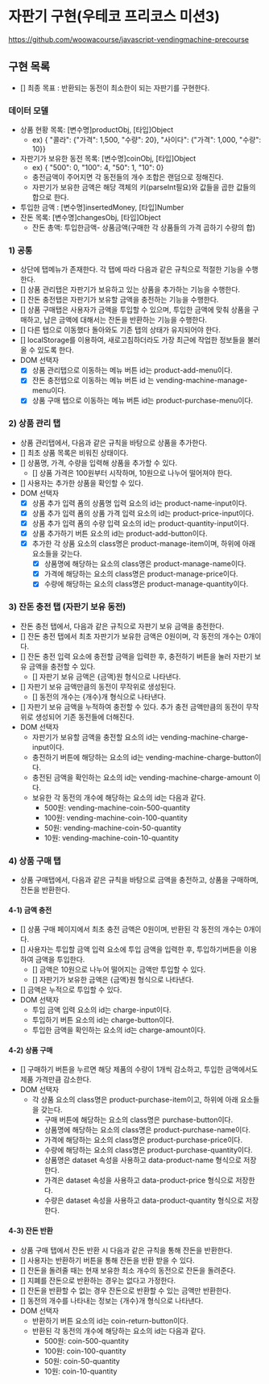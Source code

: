 # 자판기 구현(우테코 프리코스 미션3)

https://github.com/woowacourse/javascript-vendingmachine-precourse

## 구현 목록

- [] 최종 목표 : 반환되는 동전이 최소한이 되는 자판기를 구현한다.

### 데이터 모델

- 상품 현황 목록: [변수명]productObj, [타입]Object
  - ex) { "콜라": {"가격": 1,500, "수량": 20}, "사이다": {"가격": 1,000, "수량": 10}}
- 자판기가 보유한 동전 목록: [변수명]coinObj, [타입]Object
  - ex) { "500": 0, "100": 4, "50": 1, "10": 0}
  - 충전금액이 주어지면 각 동전들의 개수 조합은 랜덤으로 정해진다.
  - 자판기가 보유한 금액은 해당 객체의 키(parseInt필요)와 값들을 곱한 값들의 합으로 한다.
- 투입한 금액 : [변수명]insertedMoney, [타입]Number
- 잔돈 목록: [변수명]changesObj, [타입]Object
  - 잔돈 총액: 투입한금액- 상품금액(구매한 각 상품들의 가격 곱하기 수량의 합)

### 1) 공통

- 상단에 탭메뉴가 존재한다. 각 탭에 따라 다음과 같은 규칙으로 적절한 기능을 수행한다.
- [] 상품 관리탭은 자판기가 보유하고 있는 상품을 추가하는 기능을 수행한다.
- [] 잔돈 충전탭은 자판기가 보유할 금액을 충전하는 기능을 수행한다.
- [] 상품 구매탭은 사용자가 금액을 투입할 수 있으며, 투입한 금액에 맞춰 상품을 구매하고, 남은 금액에 대해서는 잔돈을 반환하는 기능을 수행한다.
- [] 다른 탭으로 이동했다 돌아와도 기존 탭의 상태가 유지되어야 한다.
- [] localStorage를 이용하여, 새로고침하더라도 가장 최근에 작업한 정보들을 불러올 수 있도록 한다.
- DOM 선택자
  - [x] 상품 관리탭으로 이동하는 메뉴 버튼 id는 product-add-menu이다.
  - [x] 잔돈 충전탭으로 이동하는 메뉴 버튼 id 는 vending-machine-manage-menu이다.
  - [x] 상품 구매 탭으로 이동하는 메뉴 버튼 id는 product-purchase-menu이다.

### 2) 상품 관리 탭

- 상품 관리탭에서, 다음과 같은 규칙을 바탕으로 상품을 추가한다.
- [] 최초 상품 목록은 비워진 상태이다.
- [] 상품명, 가격, 수량을 입력해 상품을 추가할 수 있다.
  - [] 상품 가격은 100원부터 시작하며, 10원으로 나누어 떨어져야 한다.
- [] 사용자는 추가한 상품을 확인할 수 있다.
- DOM 선택자
  - [x] 상품 추가 입력 폼의 상품명 입력 요소의 id는 product-name-input이다.
  - [x] 상품 추가 입력 폼의 상품 가격 입력 요소의 id는 product-price-input이다.
  - [x] 상품 추가 입력 폼의 수량 입력 요소의 id는 product-quantity-input이다.
  - [x] 상품 추가하기 버튼 요소의 id는 product-add-button이다.
  - [x] 추가한 각 상품 요소의 class명은 product-manage-item이며, 하위에 아래 요소들을 갖는다.
    - [x] 상품명에 해당하는 요소의 class명은 product-manage-name이다.
    - [x] 가격에 해당하는 요소의 class명은 product-manage-price이다.
    - [x] 수량에 해당하는 요소의 class명은 product-manage-quantity이다.

### 3) 잔돈 충전 탭 (자판기 보유 동전)

- 잔돈 충전 탭에서, 다음과 같은 규칙으로 자판기 보유 금액을 충전한다.
- [] 잔돈 충전 탭에서 최초 자판기가 보유한 금액은 0원이며, 각 동전의 개수는 0개이다.
- [] 잔돈 충전 입력 요소에 충전할 금액을 입력한 후, 충전하기 버튼을 눌러 자판기 보유 금액을 충전할 수 있다.
  - [] 자판기 보유 금액은 {금액}원 형식으로 나타낸다.
- [] 자판기 보유 금액만큼의 동전이 무작위로 생성된다.
  - [] 동전의 개수는 {개수}개 형식으로 나타낸다.
- [] 자판기 보유 금액을 누적하여 충전할 수 있다. 추가 충전 금액만큼의 동전이 무작위로 생성되어 기존 동전들에 더해진다.
- DOM 선택자
  - 자판기가 보유할 금액을 충전할 요소의 id는 vending-machine-charge-input이다.
  - 충전하기 버튼에 해당하는 요소의 id는 vending-machine-charge-button이다.
  - 충전된 금액을 확인하는 요소의 id는 vending-machine-charge-amount 이다.
  - 보유한 각 동전의 개수에 해당하는 요소의 id는 다음과 같다.
    - 500원: vending-machine-coin-500-quantity
    - 100원: vending-machine-coin-100-quantity
    - 50원: vending-machine-coin-50-quantity
    - 10원: vending-machine-coin-10-quantity

### 4) 상품 구매 탭

- 상품 구매탭에서, 다음과 같은 규칙을 바탕으로 금액을 충전하고, 상품을 구매하며, 잔돈을 반환한다.

#### 4-1) 금액 충전

- [] 상품 구매 페이지에서 최초 충전 금액은 0원이며, 반환된 각 동전의 개수는 0개이다.
- [] 사용자는 투입할 금액 입력 요소에 투입 금액을 입력한 후, 투입하기버튼을 이용하여 금액을 투입한다.
  - [] 금액은 10원으로 나누어 떨어지는 금액만 투입할 수 있다.
  - [] 자판기가 보유한 금액은 {금액}원 형식으로 나타낸다.
- [] 금액은 누적으로 투입할 수 있다.
- DOM 선택자
  - 투입 금액 입력 요소의 id는 charge-input이다.
  - 투입하기 버튼 요소의 id는 charge-button이다.
  - 투입한 금액을 확인하는 요소의 id는 charge-amount이다.

#### 4-2) 상품 구매

- [] 구매하기 버튼을 누르면 해당 제품의 수량이 1개씩 감소하고, 투입한 금액에서도 제품 가격만큼 감소한다.
- DOM 선택자
  - 각 상품 요소의 class명은 product-purchase-item이고, 하위에 아래 요소들을 갖는다.
    - 구매 버튼에 해당하는 요소의 class명은 purchase-button이다.
    - 상품명에 해당하는 요소의 class명은 product-purchase-name이다.
    - 가격에 해당하는 요소의 class명은 product-purchase-price이다.
    - 수량에 해당하는 요소의 class명은 product-purchase-quantity이다.
    - 상품명은 dataset 속성을 사용하고 data-product-name 형식으로 저장한다.
    - 가격은 dataset 속성을 사용하고 data-product-price 형식으로 저장한다.
    - 수량은 dataset 속성을 사용하고 data-product-quantity 형식으로 저장한다.

#### 4-3) 잔돈 반환

- 상품 구매 탭에서 잔돈 반환 시 다음과 같은 규칙을 통해 잔돈을 반환한다.
- [] 사용자는 반환하기 버튼을 통해 잔돈을 반환 받을 수 있다.
- [] 잔돈을 돌려줄 때는 현재 보유한 최소 개수의 동전으로 잔돈을 돌려준다.
- [] 지폐를 잔돈으로 반환하는 경우는 없다고 가정한다.
- [] 잔돈을 반환할 수 없는 경우 잔돈으로 반환할 수 있는 금액만 반환한다.
- [] 동전의 개수를 나타내는 정보는 {개수}개 형식으로 나타낸다.
- DOM 선택자
  - 반환하기 버튼 요소의 id는 coin-return-button이다.
  - 반환된 각 동전의 개수에 해당하는 요소의 id는 다음과 같다.
    - 500원: coin-500-quantity
    - 100원: coin-100-quantity
    - 50원: coin-50-quantity
    - 10원: coin-10-quantity
